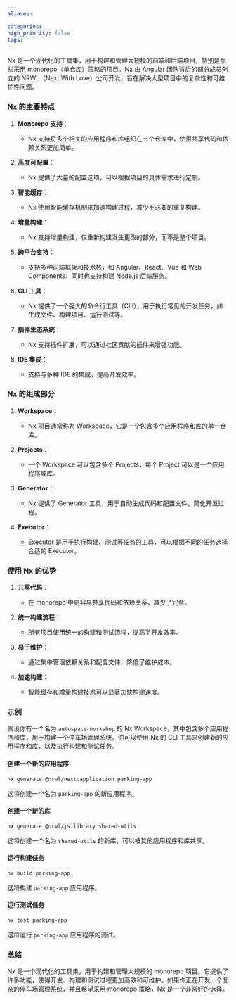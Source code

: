 ```yaml
---
aliases: 

categories: 
high_priority: false
tags:
---
```

Nx 是一个现代化的工具集，用于构建和管理大规模的前端和后端项目，特别是那些采用 monorepo（单仓库）策略的项目。Nx 由 Angular 团队背后的部分成员创立的 NRWL（Next With Love）公司开发，旨在解决大型项目中的复杂性和可维护性问题。

### Nx 的主要特点

1. **Monorepo 支持**：
   - Nx 支持将多个相关的应用程序和库组织在一个仓库中，使得共享代码和依赖关系更加简单。

2. **高度可配置**：
   - Nx 提供了大量的配置选项，可以根据项目的具体需求进行定制。

3. **智能缓存**：
   - Nx 使用智能缓存机制来加速构建过程，减少不必要的重复构建。

4. **增量构建**：
   - Nx 支持增量构建，仅重新构建发生更改的部分，而不是整个项目。

5. **跨平台支持**：
   - 支持多种前端框架和技术栈，如 Angular、React、Vue 和 Web Components，同时也支持构建 Node.js 后端服务。

6. **CLI 工具**：
   - Nx 提供了一个强大的命令行工具（CLI），用于执行常见的开发任务，如生成文件、构建项目、运行测试等。

7. **插件生态系统**：
   - Nx 支持插件扩展，可以通过社区贡献的插件来增强功能。

8. **IDE 集成**：
   - 支持与多种 IDE 的集成，提高开发效率。

### Nx 的组成部分

1. **Workspace**：
   - Nx 项目通常称为 Workspace，它是一个包含多个应用程序和库的单一仓库。

2. **Projects**：
   - 一个 Workspace 可以包含多个 Projects，每个 Project 可以是一个应用程序或库。

3. **Generator**：
   - Nx 提供了 Generator 工具，用于自动生成代码和配置文件，简化开发过程。

4. **Executor**：
   - Executor 是用于执行构建、测试等任务的工具，可以根据不同的任务选择合适的 Executor。

### 使用 Nx 的优势

1. **共享代码**：
   - 在 monorepo 中更容易共享代码和依赖关系，减少了冗余。

2. **统一构建流程**：
   - 所有项目使用统一的构建和测试流程，提高了开发效率。

3. **易于维护**：
   - 通过集中管理依赖关系和配置文件，降低了维护成本。

4. **加速构建**：
   - 智能缓存和增量构建技术可以显著加快构建速度。

### 示例

假设你有一个名为 `autospace-workshop` 的 Nx Workspace，其中包含多个应用程序和库，用于构建一个停车场管理系统。你可以使用 Nx 的 CLI 工具来创建新的应用程序和库，以及执行构建和测试任务。

#### 创建一个新的应用程序

```sh
nx generate @nrwl/next:application parking-app
```

这将创建一个名为 `parking-app` 的新应用程序。

#### 创建一个新的库

```sh
nx generate @nrwl/js:library shared-utils
```

这将创建一个名为 `shared-utils` 的新库，可以被其他应用程序和库共享。

#### 运行构建任务

```sh
nx build parking-app
```

这将构建 `parking-app` 应用程序。

#### 运行测试任务

```sh
nx test parking-app
```

这将运行 `parking-app` 应用程序的测试。

### 总结

Nx 是一个现代化的工具集，用于构建和管理大规模的 monorepo 项目。它提供了许多功能，使得开发、构建和测试过程更加高效和可维护。如果你正在开发一个复杂的停车场管理系统，并且希望采用 monorepo 策略，Nx 是一个非常好的选择。